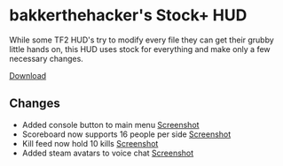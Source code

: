 bakkerthehacker's Stock+ HUD
=========

While some TF2 HUD's try to modify every file they can get their grubby little hands on, this HUD uses stock for everything and make only a few necessary changes.

<a href="https://github.com/bakkerthehacker/BSPlusHUD/archive/bsplushud.zip">Download</a>

Changes
-------

- Added console button to main menu <a href="http://imgur.com/xtJsL3L">Screenshot</a>
- Scoreboard now supports 16 people per side <a href="http://imgur.com/tfErXVv">Screenshot</a>
- Kill feed now hold 10 kills <a href="http://imgur.com/LF5akGr">Screenshot</a>
- Added steam avatars to voice chat <a href="http://imgur.com/yxlAiPX">Screenshot</a>
